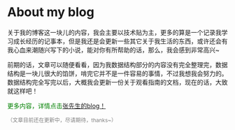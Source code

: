 <h1>About my blog</h1>
<p>关于我的博客这一块儿的内容，我会主要以技术贴为主，更多的算是一个记录我学习成长经历的记事本，但是我还是会更新一些其它关于我生活的东西，或许还会有我心血来潮随兴写下的小说，能对你有所帮助的话，那么，我会感到非常高兴~</p>
前期的话，文章可以随便看看，因为我数据结构部分的内容没有完全整理完，数据结构是一块儿很大的馅饼，啃完它并不是一件容易的事情，不过我想我会努力的。
<br>
数据结构完全写完以后，大概我会更新一份关于观看指南的文档，现在的话，大致就这样吧！
<p style="color:green">更多内容，详情点击<a href="http://www.zxyblog.xyz">张先生的blog！</a></p>
<p style="color:grey;font-size:12px">（文章目前还在更新中，尽请期待，thanks~）</p>
